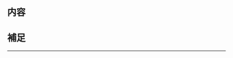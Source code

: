 <!-- I want to review in Japanese. -->

## 内容

## 補足

---

<!-- for GitHub Copilot review rule -->

<!--
レビューする際には、以下のprefix(接頭辞)をつけてください。
- [SHOULD] → 必ず変更すべき点
- [IMO] → 意見（修正必須ではない）
- [NITS] → 些細な指摘
- [Q] → 質問
- [FYI] → 参考情報
-->
<!-- for GitHub Copilot review rule -->

<!-- I want to review in Japanese. -->

